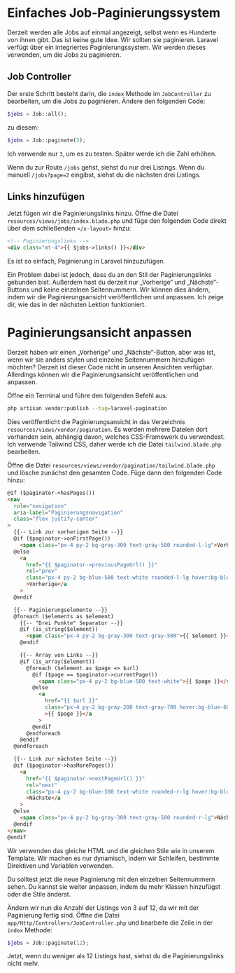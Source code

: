# Einfaches Job-Paginierungssystem

Derzeit werden alle Jobs auf einmal angezeigt, selbst wenn es Hunderte von ihnen gibt. Das ist keine gute Idee. Wir sollten sie paginieren. Laravel verfügt über ein integriertes Paginierungssystem. Wir werden dieses verwenden, um die Jobs zu paginieren.

## Job Controller

Der erste Schritt besteht darin, die `index` Methode im `JobController` zu bearbeiten, um die Jobs zu paginieren. Ändere den folgenden Code:

```php
$jobs = Job::all();
```

zu diesem:

```php
$jobs = Job::paginate(3);
```

Ich verwende nur `3`, um es zu testen. Später werde ich die Zahl erhöhen.

Wenn du zur Route `/jobs` gehst, siehst du nur drei Listings. Wenn du manuell `/jobs?page=2` eingibst, siehst du die nächsten drei Listings.

## Links hinzufügen

Jetzt fügen wir die Paginierungslinks hinzu. Öffne die Datei `resources/views/jobs/index.blade.php` und füge den folgenden Code direkt über dem schließenden `</x-layout>` hinzu:

```html
<!-- Paginierungslinks -->
<div class="mt-4">{{ $jobs->links() }}</div>
```

Es ist so einfach, Paginierung in Laravel hinzuzufügen.

Ein Problem dabei ist jedoch, dass du an den Stil der Paginierungslinks gebunden bist. Außerdem hast du derzeit nur „Vorherige“ und „Nächste“-Buttons und keine einzelnen Seitennummern. Wir können dies ändern, indem wir die Paginierungsansicht veröffentlichen und anpassen. Ich zeige dir, wie das in der nächsten Lektion funktioniert.

# Paginierungsansicht anpassen

Derzeit haben wir einen „Vorherige“ und „Nächste“-Button, aber was ist, wenn wir sie anders stylen und einzelne Seitennummern hinzufügen möchten? Derzeit ist dieser Code nicht in unseren Ansichten verfügbar. Allerdings können wir die Paginierungsansicht veröffentlichen und anpassen.

Öffne ein Terminal und führe den folgenden Befehl aus:

```bash
php artisan vendor:publish --tag=laravel-pagination
```

Dies veröffentlicht die Paginierungsansicht in das Verzeichnis `resources/views/vendor/pagination`. Es werden mehrere Dateien dort vorhanden sein, abhängig davon, welches CSS-Framework du verwendest. Ich verwende Tailwind CSS, daher werde ich die Datei `tailwind.blade.php` bearbeiten.

Öffne die Datei `resources/views/vendor/pagination/tailwind.blade.php` und lösche zunächst den gesamten Code. Füge dann den folgenden Code hinzu:

```html
@if ($paginator->hasPages())
<nav
  role="navigation"
  aria-label="Paginierungsnavigation"
  class="flex justify-center"
>
  {{-- Link zur vorherigen Seite --}}
  @if ($paginator->onFirstPage())
    <span class="px-4 py-2 bg-gray-300 text-gray-500 rounded-l-lg">Vorherige</span>
  @else
    <a
      href="{{ $paginator->previousPageUrl() }}"
      rel="prev"
      class="px-4 py-2 bg-blue-500 text-white rounded-l-lg hover:bg-blue-600"
      >Vorherige</a
    >
  @endif

  {{-- Paginierungselemente --}}
  @foreach ($elements as $element)
    {{-- "Drei Punkte" Separator --}}
    @if (is_string($element))
      <span class="px-4 py-2 bg-gray-300 text-gray-500">{{ $element }}</span>
    @endif

    {{-- Array von Links --}}
    @if (is_array($element))
      @foreach ($element as $page => $url)
        @if ($page == $paginator->currentPage())
          <span class="px-4 py-2 bg-blue-500 text-white">{{ $page }}</span>
        @else
          <a
            href="{{ $url }}"
            class="px-4 py-2 bg-gray-200 text-gray-700 hover:bg-blue-600 hover:text-white"
            >{{ $page }}</a
          >
        @endif
      @endforeach
    @endif
  @endforeach

  {{-- Link zur nächsten Seite --}}
  @if ($paginator->hasMorePages())
    <a
      href="{{ $paginator->nextPageUrl() }}"
      rel="next"
      class="px-4 py-2 bg-blue-500 text-white rounded-r-lg hover:bg-blue-600"
      >Nächste</a
    >
  @else
    <span class="px-4 py-2 bg-gray-300 text-gray-500 rounded-r-lg">Nächste</span>
  @endif
</nav>
@endif
```

Wir verwenden das gleiche HTML und die gleichen Stile wie in unserem Template. Wir machen es nur dynamisch, indem wir Schleifen, bestimmte Direktiven und Variablen verwenden.

Du solltest jetzt die neue Paginierung mit den einzelnen Seitennummern sehen. Du kannst sie weiter anpassen, indem du mehr Klassen hinzufügst oder die Stile änderst.

Ändern wir nun die Anzahl der Listings von 3 auf 12, da wir mit der Paginierung fertig sind. Öffne die Datei `app/Http/Controllers/JobController.php` und bearbeite die Zeile in der `index` Methode:

```php
$jobs = Job::paginate(12);
```

Jetzt, wenn du weniger als 12 Listings hast, siehst du die Paginierungslinks nicht mehr.